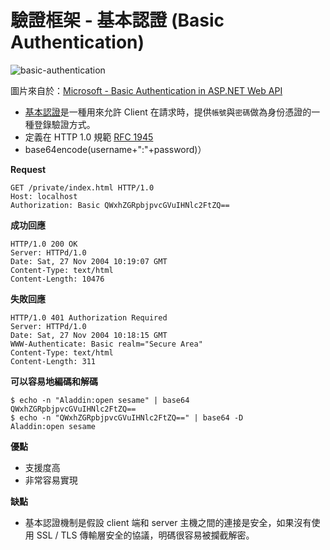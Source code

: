 # 驗證框架 - 基本認證 (Basic Authentication)

![basic-authentication](https://docs.microsoft.com/en-us/aspnet/web-api/overview/security/basic-authentication/_static/image1.png)


圖片來自於：[Microsoft - Basic Authentication in ASP.NET Web API](https://docs.microsoft.com/en-us/aspnet/web-api/overview/security/basic-authentication)

* [基本認證](https://zh.wikipedia.org/wiki/HTTP%E5%9F%BA%E6%9C%AC%E8%AE%A4%E8%AF%81)是一種用來允許 Client 在請求時，提供`帳號`與`密碼`做為身份憑證的一種登錄驗證方式。
* 定義在 HTTP 1.0 規範 [RFC 1945](https://tools.ietf.org/html/rfc1945)
* base64encode(username+":"+password)）

<!-- 編碼這一步驟的目的並不是安全與隱私，而是為將用戶名和口令中的不兼容的字符轉換 -->

**Request**

```
GET /private/index.html HTTP/1.0
Host: localhost
Authorization: Basic QWxhZGRpbjpvcGVuIHNlc2FtZQ==
```

**成功回應**

```
HTTP/1.0 200 OK
Server: HTTPd/1.0
Date: Sat, 27 Nov 2004 10:19:07 GMT
Content-Type: text/html
Content-Length: 10476
```

**失敗回應**

```
HTTP/1.0 401 Authorization Required
Server: HTTPd/1.0
Date: Sat, 27 Nov 2004 10:18:15 GMT
WWW-Authenticate: Basic realm="Secure Area"
Content-Type: text/html
Content-Length: 311
```

**可以容易地編碼和解碼**

```
$ echo -n "Aladdin:open sesame" | base64
QWxhZGRpbjpvcGVuIHNlc2FtZQ==
$ echo -n "QWxhZGRpbjpvcGVuIHNlc2FtZQ==" | base64 -D
Aladdin:open sesame
```

**優點**

* 支援度高
* 非常容易實現

**缺點**

* 基本認證機制是假設 client 端和 server 主機之間的連接是安全，如果沒有使用 SSL / TLS 傳輸層安全的協議，明碼很容易被攔截解密。
